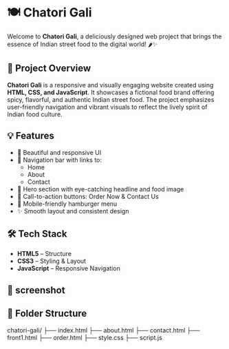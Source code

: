 # 🍽 Chatori Gali

Welcome to **Chatori Gali**, a deliciously designed web project that brings the essence of Indian street food to the digital world! 🌶️✨

## 📌 Project Overview

**Chatori Gali** is a responsive and visually engaging website created using **HTML, CSS, and JavaScript**. It showcases a fictional food brand offering spicy, flavorful, and authentic Indian street food. The project emphasizes user-friendly navigation and vibrant visuals to reflect the lively spirit of Indian food culture. 

## 💡 Features

- 🎨 Beautiful and responsive UI
- 🧭 Navigation bar with links to:
  - Home
  - About
  - Contact
- 🍔 Hero section with eye-catching headline and food image
- 🚀 Call-to-action buttons: Order Now & Contact Us
- 📱 Mobile-friendly hamburger menu
- ✨ Smooth layout and consistent design

## 🛠️ Tech Stack

- **HTML5** – Structure
- **CSS3** – Styling & Layout
- **JavaScript** – Responsive Navigation

## 📸 screenshot 


## 📂 Folder Structure
chatori-gali/
├── index.html
├── about.html
├── contact.html
├── front1.html
├── order.html
├── style.css
├── script.js

